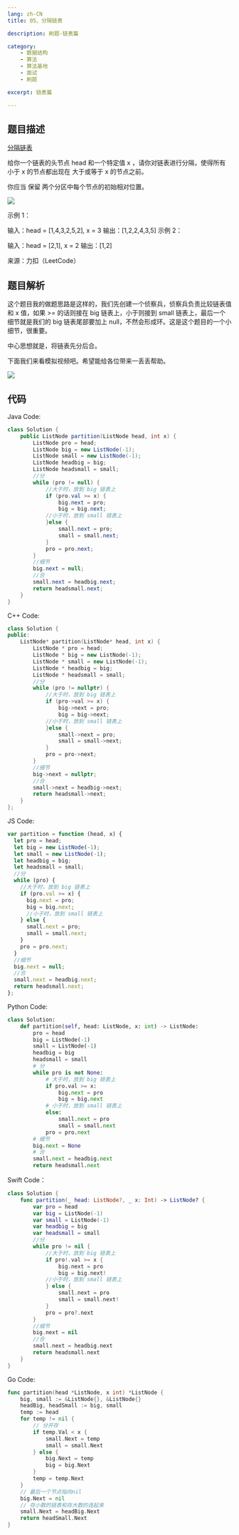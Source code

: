 ```yaml
---
lang: zh-CN
title: 05、分隔链表

description: 刷题-链表篇

category: 
    - 数据结构
    - 算法
    - 算法基地
    - 面试
    - 刷题

excerpt: 链表篇

---
```

## 题目描述

[分隔链表](https://leetcode-cn.com/problems/partition-list/)

给你一个链表的头节点 head 和一个特定值 x ，请你对链表进行分隔，使得所有 小于 x 的节点都出现在 大于或等于 x 的节点之前。

你应当 保留 两个分区中每个节点的初始相对位置。

![](https://chengxuchu-1301103198.cos.ap-beijing.myqcloud.com/Photo/202304172344093.png)

示例 1：

输入：head = [1,4,3,2,5,2], x = 3
输出：[1,2,2,4,3,5]
示例 2：

输入：head = [2,1], x = 2
输出：[1,2]

来源：力扣（LeetCode）

## 题目解析

这个题目我的做题思路是这样的，我们先创建一个侦察兵，侦察兵负责比较链表值和 x 值，如果 >= 的话则接在 big 链表上，小于则接到 small 链表上，最后一个细节就是我们的 big 链表尾部要加上 null，不然会形成环。这是这个题目的一个小细节，很重要。

中心思想就是，将链表先分后合。

下面我们来看模拟视频吧。希望能给各位带来一丢丢帮助。

![](https://chengxuchu-1301103198.cos.ap-beijing.myqcloud.com/Photo/202304172344507.gif)

## 代码

Java Code:

```java
class Solution {
    public ListNode partition(ListNode head, int x) {
        ListNode pro = head;
        ListNode big = new ListNode(-1);
        ListNode small = new ListNode(-1);
        ListNode headbig = big;
        ListNode headsmall = small;
        //分
        while (pro != null) {
            //大于时，放到 big 链表上
            if (pro.val >= x) {
                big.next = pro;
                big = big.next;
            //小于时，放到 small 链表上
            }else {
                small.next = pro;
                small = small.next;
            }
            pro = pro.next;
        }
        //细节
        big.next = null;
        //合
        small.next = headbig.next;
        return headsmall.next;
    }
}
```

C++ Code:

```cpp
class Solution {
public:
    ListNode* partition(ListNode* head, int x) {
        ListNode * pro = head;
        ListNode * big = new ListNode(-1);
        ListNode * small = new ListNode(-1);
        ListNode * headbig = big;
        ListNode * headsmall = small;
        //分
        while (pro != nullptr) {
            //大于时，放到 big 链表上
            if (pro->val >= x) {
                big->next = pro;
                big = big->next;
            //小于时，放到 small 链表上
            }else {
                small->next = pro;
                small = small->next;
            }
            pro = pro->next;
        }
        //细节
        big->next = nullptr;
        //合
        small->next = headbig->next;
        return headsmall->next;
    }
};
```

JS Code:

```js
var partition = function (head, x) {
  let pro = head;
  let big = new ListNode(-1);
  let small = new ListNode(-1);
  let headbig = big;
  let headsmall = small;
  //分
  while (pro) {
    //大于时，放到 big 链表上
    if (pro.val >= x) {
      big.next = pro;
      big = big.next;
      //小于时，放到 small 链表上
    } else {
      small.next = pro;
      small = small.next;
    }
    pro = pro.next;
  }
  //细节
  big.next = null;
  //合
  small.next = headbig.next;
  return headsmall.next;
};
```

Python Code:

```python
class Solution:
    def partition(self, head: ListNode, x: int) -> ListNode:
        pro = head
        big = ListNode(-1)
        small = ListNode(-1)
        headbig = big
        headsmall = small
        # 分
        while pro is not None:
            # 大于时，放到 big 链表上
            if pro.val >= x:
                big.next = pro
                big = big.next
            # 小于时，放到 small 链表上
            else:
                small.next = pro
                small = small.next
            pro = pro.next
        # 细节
        big.next = None
        # 合
        small.next = headbig.next
        return headsmall.next
```

Swift Code：

```swift
class Solution {
    func partition(_ head: ListNode?, _ x: Int) -> ListNode? {
        var pro = head
        var big = ListNode(-1)
        var small = ListNode(-1)
        var headbig = big
        var headsmall = small
        //分
        while pro != nil {
            //大于时，放到 big 链表上
            if pro!.val >= x {
                big.next = pro
                big = big.next!
            //小于时，放到 small 链表上
            } else {
                small.next = pro
                small = small.next!
            }
            pro = pro?.next
        }
        //细节
        big.next = nil
        //合
        small.next = headbig.next
        return headsmall.next
    }
}
```

Go Code:

```go
func partition(head *ListNode, x int) *ListNode {
    big, small := &ListNode{}, &ListNode{}
    headBig, headSmall := big, small
    temp := head
    for temp != nil {
        // 分开存
        if temp.Val < x {
            small.Next = temp
            small = small.Next
        } else {
            big.Next = temp
            big = big.Next
        }
        temp = temp.Next
    }
    // 最后一个节点指向nil
    big.Next = nil
    // 存小数的链表和存大数的连起来
    small.Next = headBig.Next
    return headSmall.Next
}
```
